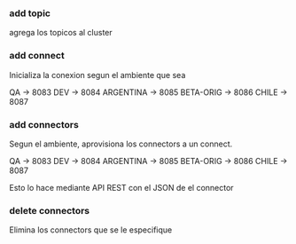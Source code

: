 ### add topic

agrega los topicos al cluster

### add connect 

Inicializa la conexion segun el ambiente que sea

QA -> 8083
DEV -> 8084
ARGENTINA -> 8085
BETA-ORIG -> 8086
CHILE -> 8087

### add connectors

Segun el ambiente, aprovisiona los connectors a un connect.

QA -> 8083
DEV -> 8084
ARGENTINA -> 8085
BETA-ORIG -> 8086
CHILE -> 8087

Esto lo hace mediante API REST con el JSON de el connector

### delete connectors 

Elimina los connectors que se le especifique